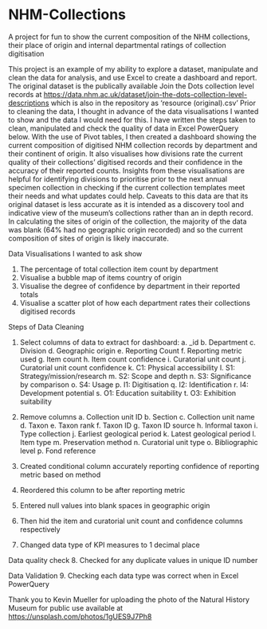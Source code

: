 # NHM-Collections
A project for fun to show the current composition of the NHM collections, their place of origin and internal departmental ratings of collection digitisation

This project is an example of my ability to explore a dataset, manipulate and clean the data for analysis, and use Excel to create a dashboard and report.
The original dataset is the publically available Join the Dots collection level records at https://data.nhm.ac.uk/dataset/join-the-dots-collection-level-descriptions which is also in the repository as ‘resource (original).csv’
Prior to cleaning the data, I thought in advance of the data visualisations I wanted to show and the data I would need for this. I have written the steps taken to clean, manipulated and check the quality of data in Excel PowerQuery below.
With the use of Pivot tables, I then created a dashboard showing the current composition of digitised NHM collection records by department and their continent of origin. It also visualises how divisions rate the current quality of their collections’ digitised records and their confidence in the accuracy of their reported counts.
Insights from these visualisations are helpful for identifying divisions to prioritise prior to the next annual specimen collection in checking if the current collection templates meet their needs and what updates could help.
Caveats to this data are that its original dataset is less accurate as it is intended as a discovery tool and indicative view of the museum’s collections rather than an in depth record. In calculating the sites of origin of the collection, the majority of the data was blank (64% had no geographic origin recorded) and so the current composition of sites of origin is likely inaccurate.

Data Visualisations I wanted to ask show
1.	The percentage of total collection item count by department
2.	Visualise a bubble map of items country of origin
3.	Visualise the degree of confidence by department in their reported totals
4.	Visualise a scatter plot of how each department rates their collections digitised records

Steps of Data Cleaning
1.	Select columns of data to extract for dashboard:
a.	_id
b.	Department
c.	Division
d.	Geographic origin
e.	Reporting Count
f.	Reporting metric used
g.	Item count
h.	Item count confidence
i.	Curatorial unit count
j.	Curatorial unit count confidence
k.	C1: Physical accessibility
l.	S1: Strategy/mission/research
m.	S2: Scope and depth
n.	S3: Significance by comparison
o.	S4: Usage
p.	I1: Digitisation
q.	I2: Identification
r.	I4: Development potential
s.	O1: Education suitability
t.	O3: Exhibition suitability

2.	Remove columns
a.	Collection unit ID
b.	Section
c.	Collection unit name
d.	Taxon
e.	Taxon rank
f.	Taxon ID
g.	Taxon ID source
h.	Informal taxon
i.	Type collection
j.	Earliest geological period
k.	Latest geological period
l.	Item type
m.	Preservation method
n.	Curatorial unit type
o.	Bibliographic level
p.	Fond reference
3.	Created conditional column accurately reporting confidence of reporting metric based on method
4.	Reordered this column to be after reporting metric
5.	Entered null values into blank spaces in geographic origin
6.	Then hid the item and curatorial unit count and confidence columns respectively
7.	Changed data type of KPI measures to 1 decimal place

Data quality check
8.	Checked for any duplicate values in unique ID number

Data Validation
9.	Checking each data type was correct when in Excel PowerQuery

Thank you to Kevin Mueller for uploading the photo of the Natural History Museum for public use available at https://unsplash.com/photos/1gUES9J7Ph8
